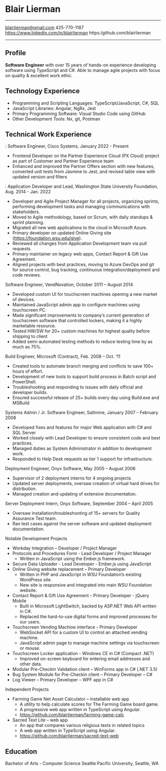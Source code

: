 # Blair Lierman

---

blairlierman@gmail.com 425-770-1187
https://www.linkedin.com/in/blairlierman https:/github.com/blairlierman

---

## Profile

**Software Engineer** with over 15 years of hands-on experience developing software using TypeScript and C#. Able to manage agile projects with focus on quality & excellent work ethic.

## Technology Experience

- Programming and Scripting Languages: TypeScript/JavaScript, C#, SQL
- JavaScript Libraries: Angular, NgRx, Jest
- Primary Programming Software: Visual Studio Code using GitHub
- Other Development Tools: Nx, git, Postman

## Technical Work Experience

: Software Engineer, Cisco Systems, January 2022 - Present

- Frontend Developer on the Partner Experience Cloud (PX Cloud) project as part of Customer and Partner Experience team
- Enhanced and improved the Partner Offers section with new features, converted unit tests from Jasmine to Jest, and revised table view with updated version and filters

: Application Developer and Lead, Washington State University Foundation, Aug. 2014 - Jan. 2022

- Developer and Agile Project Manager for all projects, organizing sprints, performing development tasks and managing communications with stakeholders.
- Moved to Agile methodology, based on Scrum, with daily standups & sprint planning.
- Migrated all new web applications to the cloud in Microsoft Azure.
- Primary developer on updated Online Giving site (https://foundation.wsu.edu/give).
- Reviewed all changes from Application Development team via pull requests.
- Primary maintainer on legacy web apps, Contact Report & Gift Use Agreement.
- Aligned projects with best practices, moving to Azure DevOps and git for source control, bug tracking, continuous integration/deployment and code reviews.

Software Engineer, VendNovation, October 2011 – August 2014

- Developed custom UI for touchscreen machines opening a new market of devices.
- Maintained JavaScript admin app to configure machines using touchscreen PC.
- Made significant improvements to company’s current generation of touchscreen software that controlled lockers, making it a highly marketable resource.
- Tested HW/SW for 20+ custom machines for highest quality before shipping to client
- Added semi-automated testing methods to reduce testing time by as much as 75%.

Build Engineer, Microsoft (Contract), Feb. 2008 – Oct. ‘11

- Created tools to automate branch merging and conflicts to save 100+ hours of effort.
- Development of new tools to support build process in Batch script and PowerShell.
- Troubleshooting and responding to issues with daily official and developer builds.
- Ensured successful release of 25+ builds every day using Build.exe and MSBuild

Systems Admin / Jr. Software Engineer, Saltmine, January 2007 – February 2008

- Developed fixes and features for major Web application with C# and SQL Server
- Worked closely with Lead Developer to ensure consistent code and best practices.
- Managed duties as System Administrator in addition to development work.
- Responded to Help Desk requests as tier 1 support for infrastructure.

Deployment Engineer, Onyx Software, May 2005 – August 2006

- Supervisor of 2 deployment interns for 4 ongoing projects
- Updated server deployments, oversaw creation of virtual hard drives for distribution.
- Managed creation and updating of extensive documentation.

Server Deployment Intern, Onyx Software, September 2004 – April 2005

- Oversaw installation/troubleshooting of 15+ servers for Quality Assurance Test team.
- Ran test cases against the server software and updated deployment documentation.

Notable Development Projects

- Workday Integration – Developer / Project Manager
- Protocols and Procedures Form - Lead Developer / Project Manager
  - Written in JavaScript using the Ember.js framework.
- Secure Data Uploader - Lead Developer - Ember.js using JavaScript
- Online Giving website replacement – Primary Developer
  - Written in PHP and JavaScript in WSU Foundation’s existing WordPress site.
  - New site is responsive and integrated into main WSU Foundation website.
- Contact Report & Gift Use Agreement – Primary Developer - jQuery Mobile
  - Built in Microsoft LightSwitch, backed by ASP.NET Web API written in C#.
  - Replaced the hard-to-use digital forms and improved processes for our users.
- Touchscreen Vending Machine interface - Primary Developer
  - WebSocket API for a custom UI to control an attached vending machine.
  - JavaScript admin page to manage machine settings via touchscreen or mouse.
- Touchscreen Locker application - Windows CE in C# (Compact .NET)
  - Improved on-screen keyboard for entering email addresses and other data.
- Modular Pre-Checkin Validation client – WinForms app in C# (.NET 3.5)
- Bug System Module for Pre-Checkin client – Primary Developer – C#
- Log Viewer – Primary Developer – WPF app in C#

Independent Projects

- Farming Game Net Asset Calculator – installable web app
  - A utility to help calculate scores for The Farming Game board game.
  - A progressive web app written in TypeScript using Angular.
  - https://github.com/blairlierman/farming-game-calc
- Sacred Text Lite – web app
  - An app that compares various religious texts in related topics
  - A web app written in TypeScript using Angular.
  - https://github.com/blairlierman/sacred-text-web

## Education

Bachelor of Arts - Computer Science
Seattle Pacific University, Seattle, WA
